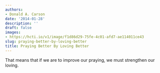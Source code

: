 ```yaml
---
authors:
- Donald A. Carson
date: '2014-01-28'
description: ''
draft: false
images:
- https://hcti.io/v1/image/f1d86d29-75fe-4c01-afd7-ae114011ce43
slug: praying-better-by-loving-better
title: Praying Better By Loving Better
---
```


That means that if we are to improve our praying, we must strengthen our loving.